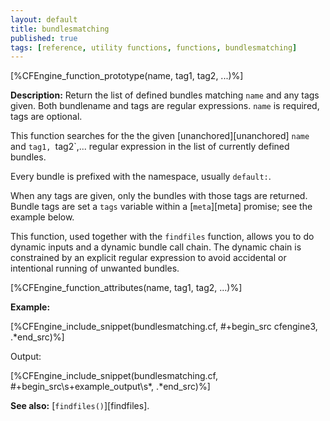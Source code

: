```yaml
---
layout: default
title: bundlesmatching
published: true
tags: [reference, utility functions, functions, bundlesmatching]
---
```


[%CFEngine_function_prototype(name, tag1, tag2, ...)%]

**Description:** Return the list of defined bundles matching `name` and any
tags given. Both bundlename and tags are regular expressions. `name` is
required, tags are optional.

This function searches for the the given [unanchored][unanchored] `name` and
`tag1, `tag2`,... regular expression in the list of currently defined bundles.

Every bundle is prefixed with the namespace, usually `default:`.

When any tags are given, only the bundles with those tags are
returned.  Bundle tags are set a `tags` variable within a [`meta`][meta]
promise; see the example below.

This function, used together with the `findfiles` function, allows you
to do dynamic inputs and a dynamic bundle call chain.  The dynamic
chain is constrained by an explicit regular expression to avoid
accidental or intentional running of unwanted bundles.

[%CFEngine_function_attributes(name, tag1, tag2, ...)%]

**Example:**


[%CFEngine_include_snippet(bundlesmatching.cf, #\+begin_src cfengine3, .*end_src)%]

Output:

[%CFEngine_include_snippet(bundlesmatching.cf, #\+begin_src\s+example_output\s*, .*end_src)%]

**See also:** [`findfiles()`][findfiles].
